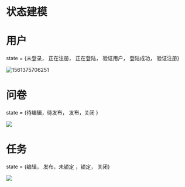 # 状态建模

# 用户

state = {未登录， 正在注册， 正在登陆， 验证用户， 登陆成功， 验证注册}

![1561375706251](images\状态建模-用户状态图.png)







# 问卷

state = {待编辑，待发布， 发布，关闭 }

![](images\状态建模-问卷状态图.png)



# 任务

state = {编辑， 发布，未锁定 ，锁定， 关闭}

![](images\状态建模-任务状态图.png)



